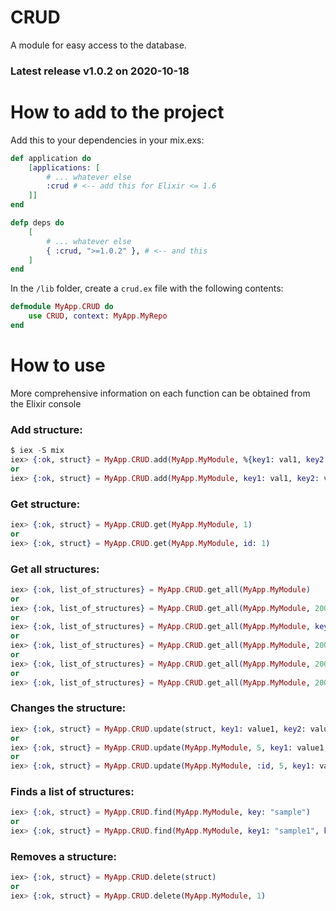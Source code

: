 # CRUD

A module for easy access to the database.

### Latest release v1.0.2 on 2020-10-18

# How to add to the project
Add this to your dependencies in your mix.exs:
```Elixir
def application do
    [applications: [
        # ... whatever else
        :crud # <-- add this for Elixir <= 1.6
    ]]
end

defp deps do
    [
        # ... whatever else
        { :crud, ">=1.0.2" }, # <-- and this
    ]
end
```

In the `/lib` folder, create a `crud.ex` file with the following contents:
```Elixir
defmodule MyApp.CRUD do
    use CRUD, context: MyApp.MyRepo
end
```

# How to use
More comprehensive information on each function can be obtained from the Elixir console

### Add structure:
```Elixir
$ iex -S mix
iex> {:ok, struct} = MyApp.CRUD.add(MyApp.MyModule, %{key1: val1, key2: val2})
or
iex> {:ok, struct} = MyApp.CRUD.add(MyApp.MyModule, key1: val1, key2: val2)
```

### Get structure:
```Elixir
iex> {:ok, struct} = MyApp.CRUD.get(MyApp.MyModule, 1)
or
iex> {:ok, struct} = MyApp.CRUD.get(MyApp.MyModule, id: 1)
```

### Get all structures:
```Elixir
iex> {:ok, list_of_structures} = MyApp.CRUD.get_all(MyApp.MyModule)
or
iex> {:ok, list_of_structures} = MyApp.CRUD.get_all(MyApp.MyModule, 200)
or
iex> {:ok, list_of_structures} = MyApp.CRUD.get_all(MyApp.MyModule, key: value)
or
iex> {:ok, list_of_structures} = MyApp.CRUD.get_all(MyApp.MyModule, 200, 50)
or
iex> {:ok, list_of_structures} = MyApp.CRUD.get_all(MyApp.MyModule, 200, status: 1)
or
iex> {:ok, list_of_structures} = MyApp.CRUD.get_all(MyApp.MyModule, 200, 50, status: 1)
```

### Changes the structure:
```Elixir
iex> {:ok, struct} = MyApp.CRUD.update(struct, key1: value1, key2: value)
or
iex> {:ok, struct} = MyApp.CRUD.update(MyApp.MyModule, 5, key1: value1, key2: value)
or
iex> {:ok, struct} = MyApp.CRUD.update(MyApp.MyModule, :id, 5, key1: value1, key2: value)
```

### Finds a list of structures:
```Elixir
iex> {:ok, struct} = MyApp.CRUD.find(MyApp.MyModule, key: "sample")
or
iex> {:ok, struct} = MyApp.CRUD.find(MyApp.MyModule, key1: "sample1", key2: "sample2")
```

### Removes a structure:
```Elixir
iex> {:ok, struct} = MyApp.CRUD.delete(struct)
or
iex> {:ok, struct} = MyApp.CRUD.delete(MyApp.MyModule, 1)
```

